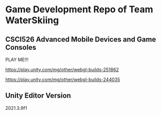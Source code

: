 # Game Development Repo of Team WaterSkiing

## CSCI526 Advanced Mobile Devices and Game Consoles

PLAY ME!!!

https://play.unity.com/mg/other/webgl-builds-251862

https://play.unity.com/mg/other/webgl-builds-244035

## Unity Editor Version

2021.3.9f1
